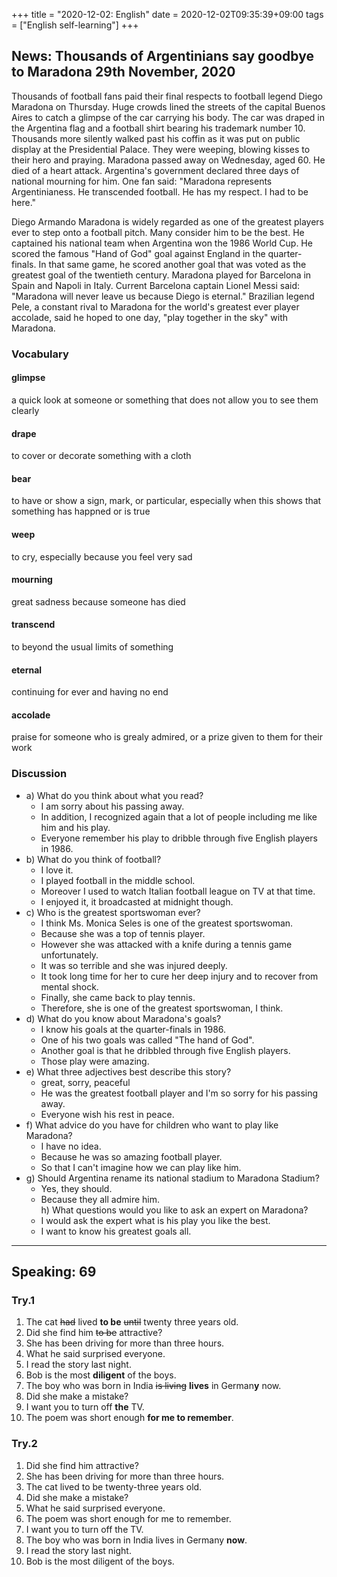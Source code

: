 +++
title =  "2020-12-02: English"
date = 2020-12-02T09:35:39+09:00
tags = ["English self-learning"]
+++

## News: Thousands of Argentinians say goodbye to Maradona 29th November, 2020

Thousands of football fans paid their final respects to football legend Diego Maradona on Thursday. Huge crowds lined the streets of the capital Buenos Aires to catch a glimpse of the car carrying his body. The car was draped in the Argentina flag and a football shirt bearing his trademark number 10.  Thousands more silently walked past his coffin as it was put on public display at the Presidential Palace.  They were weeping, blowing kisses to their hero and praying. Maradona passed away on Wednesday, aged 60. He died of a heart attack.  Argentina's government declared three days of national mourning for him. One fan said: "Maradona represents Argentinianess. He transcended football.  He has my respect. I had to be here."

Diego Armando Maradona is widely regarded as one of the greatest players ever to step onto a football pitch. Many consider him to be the best. He captained his national team when Argentina won the 1986 World Cup. He scored the famous "Hand of God" goal against England in the quarter-finals.  In that same game, he scored another goal that was voted as the greatest goal of the twentieth century. Maradona played for Barcelona in Spain and Napoli in Italy. Current Barcelona captain Lionel Messi said: "Maradona will never leave us because Diego is eternal." Brazilian legend Pele, a constant rival to Maradona for the world's greatest ever player accolade, said he hoped to one day, "play together in the sky" with Maradona.

### Vocabulary

#### glimpse
a quick look at someone or something that does not allow you to see them clearly

#### drape
to cover or decorate something with a cloth

#### bear
to have or show a sign, mark, or particular, especially when this shows that something has happned or is true

#### weep
to cry, especially because you feel very sad

#### mourning
great sadness because someone has died

#### transcend
to beyond the usual limits of something

#### eternal
continuing for ever and having no end

#### accolade
praise for someone who is grealy admired, or a prize given to them for their work

### Discussion

* a) What do you think about what you read?
    - I am sorry about his passing away.
    - In addition, I recognized again that a lot of people including me like him and his play.
    - Everyone remember his play to dribble through five English players in 1986.
* b) What do you think of football?
    - I love it.
    - I played football in the middle school.
    - Moreover I used to watch Italian football league on TV at that time.
    - I enjoyed it, it broadcasted at midnight though.
* c) Who is the greatest sportswoman ever?
    - I think Ms. Monica Seles is one of the greatest sportswoman.
    - Because she was a top of tennis player.
    - However she was attacked with a knife during a tennis game unfortunately.
    - It was so terrible and she was injured deeply.
    - It took long time for her to cure her deep injury and to recover from mental shock.
    - Finally, she came back to play tennis.
    - Therefore, she is one of the greatest sportswoman, I think.
* d) What do you know about Maradona's goals?
    - I know his goals at the quarter-finals in 1986.
    - One of his two goals was called "The hand of God".
    - Another goal is that he dribbled through five English players.
    - Those play were amazing.
* e) What three adjectives best describe this story?
    - great, sorry, peaceful
    - He was the greatest football player and I'm so sorry for his passing away.
    - Everyone wish his rest in peace.  
* f) What advice do you have for children who want to play like Maradona?
    - I have no idea.
    - Because he was so amazing football player.
    - So that I can't imagine how we can play like him.
* g) Should Argentina rename its national stadium to Maradona Stadium?
    - Yes, they should.
    - Because they all admire him.  
h) What questions would you like to ask an expert on Maradona?
    - I would ask the expert what is his play you like the best.
    - I want to know his greatest goals all.


- - -

## Speaking: 69

### Try.1

1. The cat ~~had~~ lived **to be** ~~until~~ twenty three years old.
2. Did she find him ~~to be~~ attractive?
3. She has been driving for more than three hours.
4. What he said surprised everyone.
5. I read the story last night.
6. Bob is the most **diligent** of the boys.
7. The boy who was born in India ~~is living~~ **lives** in German**y** now.
8. Did she make a mistake?
9. I want you to turn off **the** TV.
10. The poem was short enough **for me to remember**. 

### Try.2

1. Did she find him attractive?
2. She has been driving for more than three hours. 
3. The cat lived to be twenty-three years old.
4. Did she make a mistake?
5. What he said surprised everyone.
6. The poem was short enough for me to remember.
7. I want you to turn off the TV.
8. The boy who was born in India lives in Germany **now**.
9. I read the story last night.
10. Bob is the most diligent of the boys.
